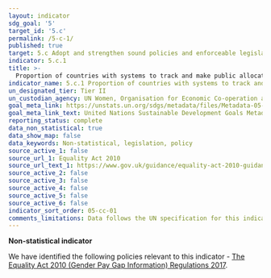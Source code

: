```yaml
---
layout: indicator
sdg_goal: '5'
target_id: '5.c'
permalink: /5-c-1/
published: true
target: 5.c Adopt and strengthen sound policies and enforceable legislation for the promotion of gender equality and the empowerment of all women and girls at all levels
indicator: 5.c.1
title: >-
  Proportion of countries with systems to track and make public allocations for gender equality and women’s empowerment
indicator_name: 5.c.1 Proportion of countries with systems to track and make public allocations for gender equality and women’s empowerment
un_designated_tier: Tier II
un_custodian_agency: UN Women, Organisation for Economic Co-operation and Development (OECD)
goal_meta_link: https://unstats.un.org/sdgs/metadata/files/Metadata-05-0c-01.pdf
goal_meta_link_text: United Nations Sustainable Development Goals Metadata (PDF 4.0 MB)
reporting_status: complete
data_non_statistical: true
data_show_map: false
data_keywords: Non-statistical, legislation, policy
source_active_1: false
source_url_1: Equality Act 2010
source_url_text_1: https://www.gov.uk/guidance/equality-act-2010-guidance
source_active_2: false
source_active_3: false
source_active_4: false
source_active_5: false
source_active_6: false
indicator_sort_order: 05-cc-01
comments_limitations: Data follows the UN specification for this indicator. This indicator has been identified in collaboration with topic experts.
---
```

**Non-statistical indicator**

We have identified the following policies relevant to this indicator - [The Equality Act 2010 (Gender Pay Gap Information) Regulations 2017](https://www.legislation.gov.uk/ukdsi/2017/9780111152010).